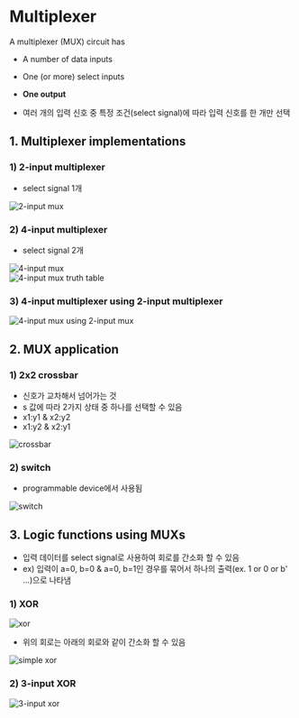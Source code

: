 # Multiplexer

A multiplexer (MUX) circuit has
- A number of data inputs
- One (or more) select inputs
- **One output**

- 여러 개의 입력 신호 중 특정 조건(select signal)에 따라 입력 신호를 한 개만 선택

## 1. Multiplexer implementations
### 1) 2-input multiplexer
- select signal 1개

![2-input mux](https://github.com/jionchu/TIL/blob/master/Digital%20Logic%20Design/images/2-input_mux.PNG)  

### 2) 4-input multiplexer
- select signal 2개

![4-input mux](https://github.com/jionchu/TIL/blob/master/Digital%20Logic%20Design/images/4-input_mux.PNG)  
![4-input mux truth table](https://github.com/jionchu/TIL/blob/master/Digital%20Logic%20Design/images/4-input_mux_truth_table.PNG)  

### 3) 4-input multiplexer using 2-input multiplexer
![4-input mux using 2-input mux](https://github.com/jionchu/TIL/blob/master/Digital%20Logic%20Design/images/4-input_mux_using_2-input_mux.PNG)  

## 2. MUX application
### 1) 2x2 crossbar
- 신호가 교차해서 넘어가는 것
- s 값에 따라 2가지 상태 중 하나를 선택할 수 있음
- x1:y1 & x2:y2
- x1:y2 & x2:y1

![crossbar](https://github.com/jionchu/TIL/blob/master/Digital%20Logic%20Design/images/crossbar.PNG)  

### 2) switch
- programmable device에서 사용됨

![switch](https://github.com/jionchu/TIL/blob/master/Digital%20Logic%20Design/images/switch.PNG)  

## 3. Logic functions using MUXs
- 입력 데이터를 select signal로 사용하여 회로를 간소화 할 수 있음
- ex) 입력이 a=0, b=0 & a=0, b=1인 경우를 묶어서 하나의 출력(ex. 1 or 0 or b' ...)으로 나타냄

### 1) XOR
![xor](https://github.com/jionchu/TIL/blob/master/Digital%20Logic%20Design/images/mux_xor.PNG)  

- 위의 회로는 아래의 회로와 같이 간소화 할 수 있음

![simple xor](https://github.com/jionchu/TIL/blob/master/Digital%20Logic%20Design/images/mux_xor_simplify.PNG)  

### 2) 3-input XOR
![3-input xor](https://github.com/jionchu/TIL/blob/master/Digital%20Logic%20Design/images/mux_3-input_xor.PNG)  
